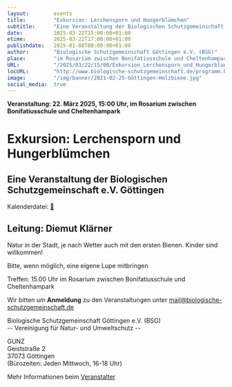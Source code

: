 ```yaml
---
layout:        events
title:         "Exkursion: Lerchensporn und Hungerblümchen"
subtitle:      "Eine Veranstaltung der Biologischen Schutzgemeinschaft e.V. Göttingen"
date:          2025-03-22T15:00:00+01:00
etime:         2025-03-22T17:00:00+01:00
publishdate:   2025-01-08T00:00:00+01:00
author:        "Biologische Schutzgemeinschaft Göttingen e.V. (BSG)"
place:         "im Rosarium zwischen Bonifatiusschule und Cheltenhampark"
URL:           "/2025/03/22/15/00/Exkursion_Lerchensporn_und_Hungerbluemchen"
locURL:        "http://www.biologische-schutzgemeinschaft.de/programm.html"
image:         "/img/banner/2021-02-25-Göttingen-Holzbiene.jpg"
social_media:  true
---
```


**Veranstaltung: 22. März 2025, 15:00 Uhr, im Rosarium zwischen Bonifatiusschule und Cheltenhampark**

Exkursion: Lerchensporn und Hungerblümchen
===========

Eine Veranstaltung der Biologischen Schutzgemeinschaft e.V. Göttingen
-----------


Kalenderdatei: [📆](/ics/2025-03-22_15-00_exkursion_lerchensporn_und_hungerbluemchen.ics)

Leitung: Diemut Klärner
-------------


Natur in der Stadt, je nach Wetter auch mit den ersten Bienen. Kinder sind willkommen!

Bitte, wenn möglich, eine eigene Lupe mitbringen

Treffen: 15.00 Uhr im Rosarium zwischen Bonifatiusschule und Cheltenhampark


Wir bitten um **Anmeldung** zu den Veranstaltungen unter mail@biologische-schutzgemeinschaft.de

Biologische Schutzgemeinschaft Göttingen e.V. (BSG)  
-- Vereinigung für Natur- und Umweltschutz --  

GUNZ  
Geiststraße 2  
37073 Göttingen  
(Bürozeiten: Jeden Mittwoch, 16-18 Uhr)


Mehr Informationen beim [Veranstalter](http://www.biologische-schutzgemeinschaft.de/programm.html)
